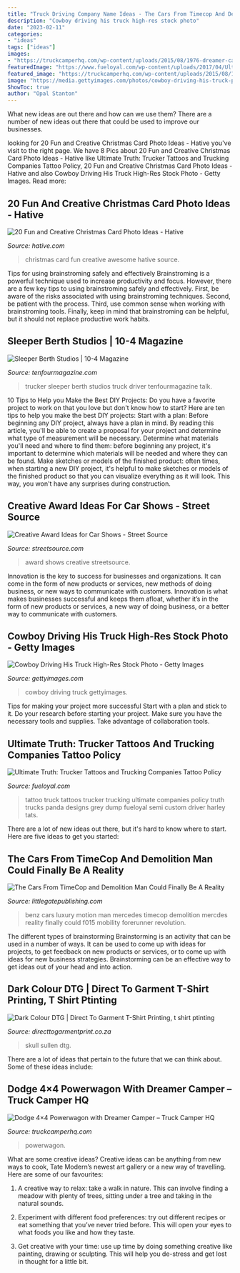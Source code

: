 ```yaml
---
title: "Truck Driving Company Name Ideas - The Cars From Timecop And Demolition Man Could Finally Be A Reality"
description: "Cowboy driving his truck high-res stock photo"
date: "2023-02-11"
categories:
- "ideas"
tags: ["ideas"]
images:
- "https://truckcamperhq.com/wp-content/uploads/2015/08/1976-dreamer-camper-interior-dinette.jpg"
featuredImage: "https://www.fueloyal.com/wp-content/uploads/2017/04/Ultimate-Truth-Trucker-Tattoos-and-Trucking-Companies-Tattoo-Policy-1-cover.jpg"
featured_image: "https://truckcamperhq.com/wp-content/uploads/2015/08/1976-dreamer-camper-interior-dinette.jpg"
image: "https://media.gettyimages.com/photos/cowboy-driving-his-truck-picture-id145591790"
ShowToc: true
author: "Opal Stanton"
---
```



What new ideas are out there and how can we use them?
There are a number of new ideas out there that could be used to improve our businesses.

	

		
looking for 20 Fun and Creative Christmas Card Photo Ideas - Hative you've visit to the right page. We have 8 Pics about 20 Fun and Creative Christmas Card Photo Ideas - Hative like Ultimate Truth: Trucker Tattoos and Trucking Companies Tattoo Policy, 20 Fun and Creative Christmas Card Photo Ideas - Hative and also Cowboy Driving His Truck High-Res Stock Photo - Getty Images. Read more:
		
    
## 20 Fun And Creative Christmas Card Photo Ideas - Hative

<img loading=lazy src="https://hative.com/wp-content/uploads/2014/11/christmas-card-photo-ideas/16-christmas-card-photo-ideas.jpg" onerror="this.onerror=null;this.src='https://tse3.mm.bing.net/th?id=OIP.1kFrjCuA-5MNafCyIgPKZgHaKd&amp;pid=15.1';" alt="20 Fun and Creative Christmas Card Photo Ideas - Hative">

_Source: hative.com_

>christmas card fun creative awesome hative source. 

	

Tips for using brainstroming safely and effectively
Brainstroming is a powerful technique used to increase productivity and focus. However, there are a few key tips to using brainstroming safely and effectively. First, be aware of the risks associated with using brainstroming techniques. Second, be patient with the process. Third, use common sense when working with brainstroming tools. Finally, keep in mind that brainstroming can be helpful, but it should not replace productive work habits.

    
## Sleeper Berth Studios | 10-4 Magazine

<img loading=lazy src="http://www.tenfourmagazine.com/content/wp-content/uploads/2017/04/MayTT1-1024x569.jpg" onerror="this.onerror=null;this.src='https://tse3.mm.bing.net/th?id=OIP.iPKLCagkJ4HzkrqHSIM0uQHaEH&amp;pid=15.1';" alt="Sleeper Berth Studios | 10-4 Magazine">

_Source: tenfourmagazine.com_

>trucker sleeper berth studios truck driver tenfourmagazine talk. 

	

10 Tips to Help you Make the Best DIY Projects:
Do you have a favorite project to work on that you love but don't know how to start? Here are ten tips to help you make the best DIY projects: 
Start with a plan: Before beginning any DIY project, always have a plan in mind. By reading this article, you'll be able to create a proposal for your project and determine what type of measurement will be necessary. Determine what materials you'll need and where to find them: before beginning any project, it's important to determine which materials will be needed and where they can be found. Make sketches or models of the finished product: often times, when starting a new DIY project, it's helpful to make sketches or models of the finished product so that you can visualize everything as it will look. This way, you won't have any surprises during construction.

    
## Creative Award Ideas For Car Shows - Street Source

<img loading=lazy src="https://static.streetsource.com/photos/2015/293/490905/l.jpg" onerror="this.onerror=null;this.src='https://tse4.mm.bing.net/th?id=OIP.JQJDk8cOgW1OSyivZotU6QHaJ4&amp;pid=15.1';" alt="Creative Award Ideas for Car Shows - Street Source">

_Source: streetsource.com_

>award shows creative streetsource. 

	

Innovation is the key to success for businesses and organizations. It can come in the form of new products or services, new methods of doing business, or new ways to communicate with customers. Innovation is what makes businesses successful and keeps them afloat, whether it’s in the form of new products or services, a new way of doing business, or a better way to communicate with customers.

    
## Cowboy Driving His Truck High-Res Stock Photo - Getty Images

<img loading=lazy src="https://media.gettyimages.com/photos/cowboy-driving-his-truck-picture-id145591790" onerror="this.onerror=null;this.src='https://tse3.mm.bing.net/th?id=OIP.OLhkdUvO3ZLgFNTX1T_9wgHaE8&amp;pid=15.1';" alt="Cowboy Driving His Truck High-Res Stock Photo - Getty Images">

_Source: gettyimages.com_

>cowboy driving truck gettyimages. 

	

Tips for making your project more successful
Start with a plan and stick to it.
Do your research before starting your project.
Make sure you have the necessary tools and supplies.
Take advantage of collaboration tools.

    
## Ultimate Truth: Trucker Tattoos And Trucking Companies Tattoo Policy

<img loading=lazy src="https://www.fueloyal.com/wp-content/uploads/2017/04/Ultimate-Truth-Trucker-Tattoos-and-Trucking-Companies-Tattoo-Policy-1-cover.jpg" onerror="this.onerror=null;this.src='https://tse4.mm.bing.net/th?id=OIP.GIzKbX8cVyRbdsGrI1uV5QHaE-&amp;pid=15.1';" alt="Ultimate Truth: Trucker Tattoos and Trucking Companies Tattoo Policy">

_Source: fueloyal.com_

>tattoo truck tattoos trucker trucking ultimate companies policy truth trucks panda designs grey dump fueloyal semi custom driver harley tats. 

	

There are a lot of new ideas out there, but it's hard to know where to start. Here are five ideas to get you started: 

    
## The Cars From TimeCop And Demolition Man Could Finally Be A Reality

<img loading=lazy src="http://www.littlegatepublishing.com/wp-content/uploads/2015/01/daimler.-car-review.jpg" onerror="this.onerror=null;this.src='https://tse4.mm.bing.net/th?id=OIP.ilKcAy6VEGqWlndmS2oI0AHaFj&amp;pid=15.1';" alt="The Cars From TimeCop and Demolition Man Could Finally Be A Reality">

_Source: littlegatepublishing.com_

>benz cars luxury motion man mercedes timecop demolition mercdes reality finally could f015 mobility forerunner revolution. 

	

The different types of brainstorming
Brainstorming is an activity that can be used in a number of ways. It can be used to come up with ideas for projects, to get feedback on new products or services, or to come up with ideas for new business strategies. Brainstorming can be an effective way to get ideas out of your head and into action.

    
## Dark Colour DTG | Direct To Garment T-Shirt Printing, T Shirt Ptinting

<img loading=lazy src="https://directtogarmentprint.co.za/wp-content/uploads/2017/12/direct-to-garment-51-768x960.jpg" onerror="this.onerror=null;this.src='https://tse2.mm.bing.net/th?id=OIP.5Pf8y-ugcvTWwASmSqWn8QHaJQ&amp;pid=15.1';" alt="Dark Colour DTG | Direct To Garment T-Shirt Printing, t shirt ptinting">

_Source: directtogarmentprint.co.za_

>skull sullen dtg. 

	

There are a lot of ideas that pertain to the future that we can think about. Some of these ideas include: 

    
## Dodge 4×4 Powerwagon With Dreamer Camper – Truck Camper HQ

<img loading=lazy src="https://truckcamperhq.com/wp-content/uploads/2015/08/1976-dreamer-camper-interior-dinette.jpg" onerror="this.onerror=null;this.src='https://tse1.mm.bing.net/th?id=OIP.6B8dCYHvl7HGM71HyP7pFQAAAA&amp;pid=15.1';" alt="Dodge 4×4 Powerwagon with Dreamer Camper – Truck Camper HQ">

_Source: truckcamperhq.com_

>powerwagon. 

	

What are some creative ideas?
Creative ideas can be anything from new ways to cook, Tate Modern’s newest art gallery or a new way of travelling. Here are some of our favourites:
1. A creative way to relax: take a walk in nature. This can involve finding a meadow with plenty of trees, sitting under a tree and taking in the natural sounds.

2. Experiment with different food preferences: try out different recipes or eat something that you’ve never tried before. This will open your eyes to what foods you like and how they taste.

3. Get creative with your time: use up time by doing something creative like painting, drawing or sculpting. This will help you de-stress and get lost in thought for a little bit.

